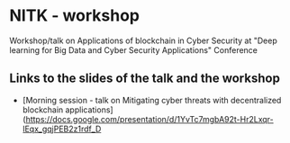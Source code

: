 # NITK - workshop
Workshop/talk on Applications of blockchain in Cyber Security at "Deep learning for Big Data and Cyber Security Applications" Conference

## Links to the slides of the talk and the workshop
* [Morning session - talk on Mitigating cyber threats with decentralized blockchain applications](https://docs.google.com/presentation/d/1YvTc7mgbA92t-Hr2Lxqr-lEqx_gqjPEB2z1rdf_D